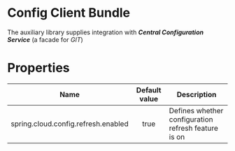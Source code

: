 # Config Client Bundle

The auxiliary library supplies integration with **_Central Configuration Service_** (a facade for *GIT*)

# Properties

| Name | Default value | Description | 
| --- | :---: | --- |
| spring.cloud.config.refresh.enabled | true | Defines whether configuration refresh feature is on |